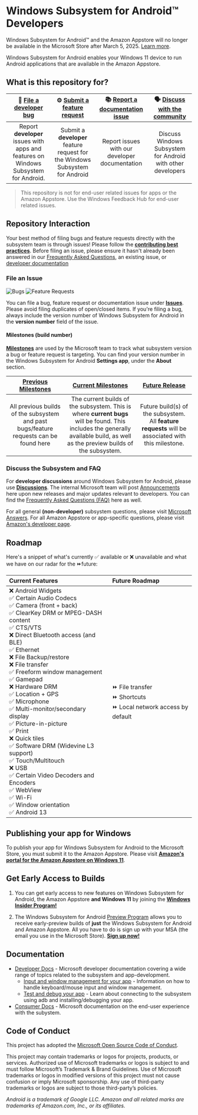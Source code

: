 ﻿# Windows Subsystem for Android:tm: Developers

Windows Subsystem for Android™ and the Amazon Appstore will no longer be available in the Microsoft Store after March 5, 2025. [Learn more](https://learn.microsoft.com/en-us/windows/android/wsa/).

Windows Subsystem for Android enables your Windows 11 device to run Android applications that are available in the Amazon Appstore.

## What is this repository for?

|:bug: [File a developer bug](https://github.com/microsoft/WSA/issues/new?assignees=&labels=triage-needed%2Cbug&template=bug_report.yml) | :gear: [Submit a feature request](https://github.com/microsoft/WSA/issues/new?assignees=&labels=triage-needed%2Cfeature-request&template=feature_request.yml) | :books: [Report a documentation issue](https://github.com/microsoft/WSA/issues/new?assignees=&labels=Issue-Docs%2CTriage-Needed&template=documentation_issue.yml) | :speaking_head: [Discuss with the community](https://github.com/microsoft/WSA/discussions)|
|:--:|:--:|:--:|:--:|
|Report **developer** issues with apps and features on Windows Subsystem for Android. | Submit a **developer** feature request for the Windows Subsystem for Android | Report issues with our developer documentation | Discuss Windows Subsystem for Android with other developers

> This repository is not for end-user related issues for apps or the Amazon Appstore. Use the Windows Feedback Hub for end-user related issues.

## Repository Interaction

Your best method of filing bugs and feature requests directly with the subsystem team is through issues! Please follow the **[contributing best practices](CONTRIBUTING.md)**. Before filing an issue, please ensure it hasn't already been answered in our [Frequently Asked Questions](https://github.com/microsoft/WSA/discussions/51), an existing issue, or [developer documentation](https://docs.microsoft.com/windows/android/wsa)

### File an Issue

![Bugs](https://img.shields.io/github/issues/microsoft/wsa/bug?label=Bugs) ![Feature Requests](https://img.shields.io/github/issues/microsoft/wsa/feature-request?color=blue&label=Feature%20Requests)

You can file a bug, feature request or documentation issue under **[Issues](https://github.com/microsoft/WSA/issues)**. Please avoid filing duplicates of open/closed items. If you're filing a bug, always include the version number of Windows Subsystem for Android in the **version number** field of the issue.

#### Milestones (build number)

**[Milestones](https://github.com/microsoft/WSA/milestones?direction=asc&sort=title&state=open)** are used by the Microsoft team to track what subsystem version a bug or feature request is targeting. You can find your version number in the Windows Subsystem for Android **Settings app**, under the **About** section.

|[Previous Milestones](https://github.com/microsoft/WSA/milestones?state=closed) | [Current Milestones](https://github.com/microsoft/WSA/milestones?direction=asc&sort=title&state=open) | [Future Release](https://github.com/microsoft/WSA/milestone/8)
|:--:|:--:|:--:|
All previous builds of the subsystem and past bugs/feature requests can be found here | The current builds of the subsystem. This is where **current bugs** will be found. This includes the generally available build, as well as the preview builds of the subsystem. | Future build(s) of the subsystem. All **feature requests** will be associated with this milestone.

### Discuss the Subsystem and FAQ

For **developer discussions** around Windows Subsystem for Android, please use **[Discussions](https://github.com/microsoft/WSA/discussions)**.
 The internal Microsoft team will post [Announcements](https://github.com/microsoft/WSA/discussions/categories/announcements) here upon new releases and major updates relevant to developers. You can find the [Frequently Asked Questions (FAQ)](https://github.com/microsoft/WSA/discussions/51) here as well.

For all general **(non-developer)** subsystem questions, please visit [Microsoft Answers](https://learn.microsoft.com/en-us/answers/topics/windows-subsystem-for-android.html). For all Amazon Appstore or app-specific questions, please visit [Amazon's developer page](https://developer.amazon.com/apps-and-games/appstore-on-windows-11).

## Roadmap

Here's a snippet of what's currently :white_check_mark: available or :x: unavailable and what we have on our radar for the :fast_forward:future:

Current Features| Future Roadmap |
|:--|:--|
:x: Android Widgets <br> :white_check_mark: Certain Audio Codecs <br> :white_check_mark: Camera (front + back)	<br> :white_check_mark: ClearKey DRM or MPEG-DASH content <br> :white_check_mark: CTS/VTS <br> :x: Direct Bluetooth access (and BLE) <br> :white_check_mark: Ethernet <br> :x: File Backup/restore <br> :x: File transfer <br> :white_check_mark: Freeform window management <br> :white_check_mark: Gamepad <br> :x: Hardware DRM <br> :white_check_mark: Location + GPS <br> :white_check_mark: Microphone <br> :white_check_mark: Multi-monitor/secondary display <br> :white_check_mark: Picture-in-picture <br> :white_check_mark: Print <br> :x: Quick tiles <br> :white_check_mark: Software DRM (Widevine L3 support) <br> :white_check_mark: Touch/Multitouch <br> :x: USB <br> :white_check_mark: Certain Video Decoders and Encoders <br> :white_check_mark: WebView <br> :white_check_mark: Wi-Fi <br> :white_check_mark: Window orientation <br> :white_check_mark: Android 13 | :fast_forward: File transfer <br> :fast_forward: Shortcuts <br> :fast_forward: Local network access by default

## Publishing your app for Windows

To publish your app for Windows Subsystem for Android to the Microsoft Store, you must submit it to the Amazon Appstore. Please visit **[Amazon's portal for the Amazon Appstore on Windows 11](https://developer.amazon.com/apps-and-games/appstore-on-windows-11)**.

## Get Early Access to Builds

1. You can get early access to new features on Windows Subsystem for Android, the Amazon Appstore **and Windows 11** by joining the **[Windows Insider Program!](https://insider.windows.com/getting-started)**

2. The Windows Subsystem for Android [Preview Program](https://learn.microsoft.com/en-us/windows/android/wsa/preview-program) allows you to receive early-preview builds of **just** the Windows Subsystem for Android and Amazon Appstore. All you have to do is sign up with your MSA (the email you use in the Microsoft Store). **[Sign up now!](https://forms.office.com/Pages/ResponsePage.aspx?id=v4j5cvGGr0GRqy180BHbRxmldwLByptEu0fsWe3hlg1UNjYyVlFWV0UwTFk4U1dUQktOMzIyWFE4Qy4u)**

## Documentation

- [Developer Docs](https://docs.microsoft.com/windows/android/wsa) - Microsoft developer documentation covering a wide range of topics related to the subsystem and app-development.
  - [Input and window management for your app](https://docs.microsoft.com/windows/android/wsa#input-compatibility-considerations-for-windows-devices) - Information on how to handle keyboard/mouse input and window management.
  - [Test and debug your app](https://docs.microsoft.com/windows/android/wsa#test-and-debug) - Learn about connecting to the subsystem using adb and installing/debugging your app.
- [Consumer Docs](https://support.microsoft.com/windows/abed2335-81bf-490a-92e5-fe01b66e5c48) - Microsoft documentation on the end-user experience with the subystem.

## Code of Conduct  

This project has adopted the [Microsoft Open Source Code of Conduct][oss-conduct-code].

[oss-conduct-code]: CODE_OF_CONDUCT.md

This project may contain trademarks or logos for projects, products, or services. Authorized use of Microsoft trademarks or logos is subject to and must follow Microsoft’s Trademark & Brand Guidelines. Use of Microsoft trademarks or logos in modified versions of this project must not cause confusion or imply Microsoft sponsorship. Any use of third-party trademarks or logos are subject to those third-party’s policies.

*Android is a trademark of Google LLC. Amazon and all related marks are trademarks of Amazon.com, Inc., or its affiliates.*
